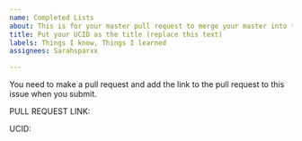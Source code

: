 ```yaml
---
name: Completed Lists
about: This is for your master pull request to merge your master into this repo.
title: Put your UCID as the title (replace this text)
labels: Things I know, Things I learned
assignees: Sarahsparxx

---
```


You need to make a pull request and add the link to the pull request to this issue when you submit.  

PULL REQUEST LINK:

UCID:

